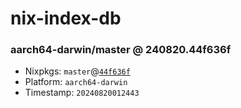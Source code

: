# nix-index-db
### aarch64-darwin/master @ 240820.44f636f
- Nixpkgs: `master`@[`44f636f`](https://github.com/NixOS/nixpkgs/commit/44f636f8cb95238dabd5f33d00557329c0681cd5)
- Platform: `aarch64-darwin`
- Timestamp: `20240820012443`
